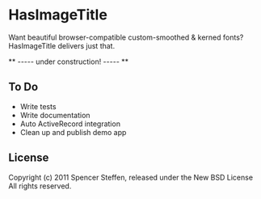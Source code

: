 HasImageTitle
=============

Want beautiful browser-compatible custom-smoothed & kerned fonts? HasImageTitle delivers just that. 

** ----- under construction! ----- **
   
To Do
-----

* Write tests
* Write documentation
* Auto ActiveRecord integration
* Clean up and publish demo app


License
-------

Copyright (c) 2011 Spencer Steffen, released under the New BSD License All rights reserved.
